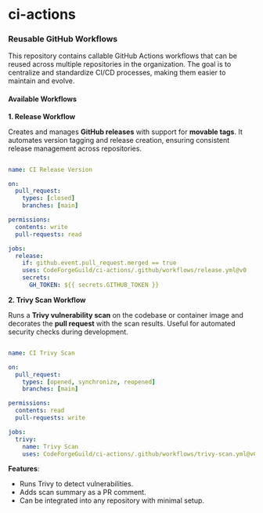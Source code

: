 # ci-actions

### Reusable GitHub Workflows

This repository contains callable GitHub Actions workflows that can be reused across multiple repositories in the organization.
The goal is to centralize and standardize CI/CD processes, making them easier to maintain and evolve.

#### Available Workflows

**1. Release Workflow**

Creates and manages **GitHub releases** with support for **movable tags**.
It automates version tagging and release creation, ensuring consistent release management across repositories.

```yml

name: CI Release Version

on:
  pull_request:
    types: [closed]
    branches: [main]

permissions:
  contents: write
  pull-requests: read

jobs:
  release:
    if: github.event.pull_request.merged == true
    uses: CodeForgeGuild/ci-actions/.github/workflows/release.yml@v0
    secrets:
      GH_TOKEN: ${{ secrets.GITHUB_TOKEN }}
```

**2. Trivy Scan Workflow**

Runs a **Trivy vulnerability scan** on the codebase or container image and decorates the **pull request** with the scan results.
Useful for automated security checks during development.

```yml

name: CI Trivy Scan

on:
  pull_request:
    types: [opened, synchronize, reopened]
    branches: [main]

permissions:
  contents: read
  pull-requests: write

jobs:
  trivy:
    name: Trivy Scan
    uses: CodeForgeGuild/ci-actions/.github/workflows/trivy-scan.yml@v0

```

**Features**:

- Runs Trivy to detect vulnerabilities.
- Adds scan summary as a PR comment.
- Can be integrated into any repository with minimal setup.




